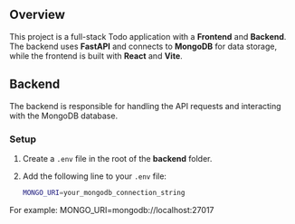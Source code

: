## Overview

This project is a full-stack Todo application with a **Frontend** and **Backend**. The backend uses **FastAPI** and connects to **MongoDB** for data storage, while the frontend is built with **React** and **Vite**.

## Backend

The backend is responsible for handling the API requests and interacting with the MongoDB database.

### Setup

1. Create a `.env` file in the root of the **backend** folder.
2. Add the following line to your `.env` file:

   ```bash
   MONGO_URI=your_mongodb_connection_string
   ```

For example:
MONGO_URI=mongodb://localhost:27017
